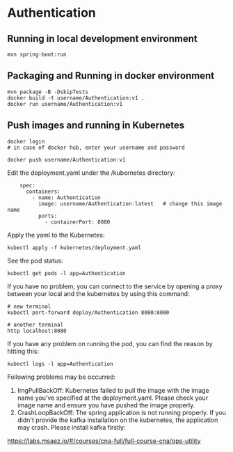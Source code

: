 # Authentication

## Running in local development environment

```
mvn spring-boot:run
```

## Packaging and Running in docker environment

```
mvn package -B -DskipTests
docker build -t username/Authentication:v1 .
docker run username/Authentication:v1
```

## Push images and running in Kubernetes

```
docker login 
# in case of docker hub, enter your username and password

docker push username/Authentication:v1
```

Edit the deployment.yaml under the /kubernetes directory:
```
    spec:
      containers:
        - name: Authentication
          image: username/Authentication:latest   # change this image name
          ports:
            - containerPort: 8080

```

Apply the yaml to the Kubernetes:
```
kubectl apply -f kubernetes/deployment.yaml
```

See the pod status:
```
kubectl get pods -l app=Authentication
```

If you have no problem, you can connect to the service by opening a proxy between your local and the kubernetes by using this command:
```
# new terminal
kubectl port-forward deploy/Authentication 8080:8080

# another terminal
http localhost:8080
```

If you have any problem on running the pod, you can find the reason by hitting this:
```
kubectl logs -l app=Authentication
```

Following problems may be occurred:

1. ImgPullBackOff:  Kubernetes failed to pull the image with the image name you've specified at the deployment.yaml. Please check your image name and ensure you have pushed the image properly.
1. CrashLoopBackOff: The spring application is not running properly. If you didn't provide the kafka installation on the kubernetes, the application may crash. Please install kafka firstly:

https://labs.msaez.io/#/courses/cna-full/full-course-cna/ops-utility

